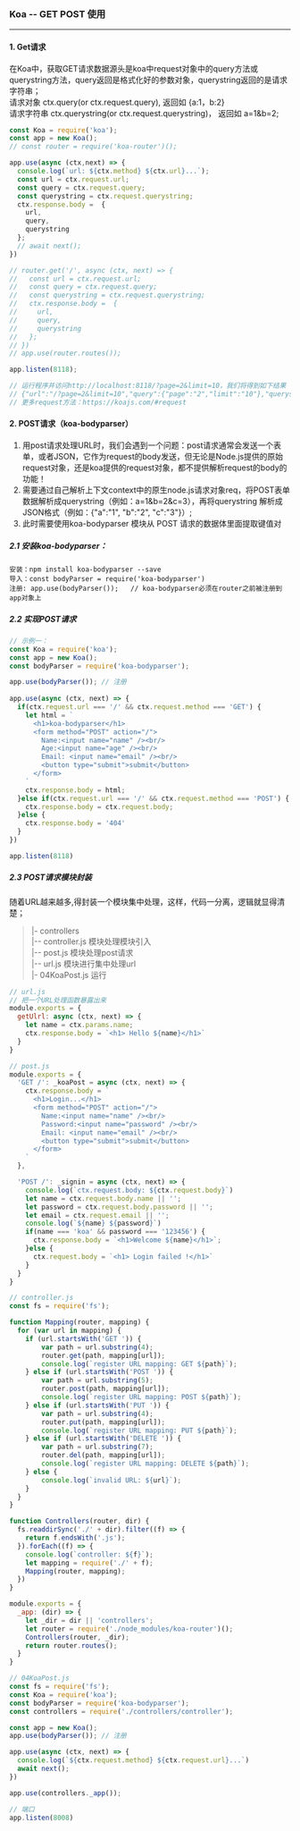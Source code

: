 ### Koa -- GET POST 使用
---

#### 1. Get请求
在Koa中，获取GET请求数据源头是koa中request对象中的query方法或querystring方法，query返回是格式化好的参数对象，querystring返回的是请求字符串；    
请求对象 ctx.query(or ctx.request.query), 返回如 {a:1，b:2}     
请求字符串 ctx.querystring(or ctx.request.querystring)， 返回如 a=1&b=2;    

```js
const Koa = require('koa');
const app = new Koa();
// const router = require('koa-router')();

app.use(async (ctx,next) => {
  console.log(`url: ${ctx.method} ${ctx.url}...`);
  const url = ctx.request.url;
  const query = ctx.request.query;
  const querystring = ctx.request.querystring;
  ctx.response.body =  {
    url,
    query,
    querystring
  };
  // await next();
})

// router.get('/', async (ctx, next) => {
//   const url = ctx.request.url;
//   const query = ctx.request.query;
//   const querystring = ctx.request.querystring;
//   ctx.response.body =  {
//     url,
//     query,
//     querystring
//   };
// })
// app.use(router.routes());

app.listen(8118);

// 运行程序并访问http://localhost:8118/?page=2&limit=10，我们将得到如下结果
// {"url":"/?page=2&limit=10","query":{"page":"2","limit":"10"},"querystring":"page=2&limit=10"}
// 更多request方法：https://koajs.com/#request
```

#### 2. POST请求（koa-bodyparser）
1. 用post请求处理URL时，我们会遇到一个问题：post请求通常会发送一个表单，或者JSON，它作为request的body发送，但无论是Node.js提供的原始request对象，还是koa提供的request对象，都不提供解析request的body的功能！
2. 需要通过自己解析上下文context中的原生node.js请求对象req，将POST表单数据解析成querystring（例如：a=1&b=2&c=3），再将querystring 解析成JSON格式（例如：{"a":"1", "b":"2", "c":"3"}）;
3. 此时需要使用koa-bodyparser 模块从 POST 请求的数据体里面提取键值对

##### 2.1 安装koa-bodyparser：
```text
安装：npm install koa-bodyparser --save
导入：const bodyParser = require('koa-bodyparser')
注册: app.use(bodyParser());   // koa-bodyparser必须在router之前被注册到app对象上
```
##### 2.2 实现POST请求
```js
// 示例一：
const Koa = require('koa');
const app = new Koa();
const bodyParser = require('koa-bodyparser');

app.use(bodyParser()); // 注册
 
app.use(async (ctx, next) => {
  if(ctx.request.url === '/' && ctx.request.method === 'GET') {
    let html = `
      <h1>koa-bodyparser</h1>
      <form method="POST" action="/">
        Name:<input name="name" /><br/>
        Age:<input name="age" /><br/>
        Email: <input name="email" /><br/>
        <button type="submit">submit</button>
      </form>
    `
    ctx.response.body = html;
  }else if(ctx.request.url === '/' && ctx.request.method === 'POST') {
    ctx.response.body = ctx.request.body;
  }else {
    ctx.response.body = '404'
  }
})

app.listen(8118)
```
##### 2.3 POST请求模块封装
随着URL越来越多,得封装一个模块集中处理，这样，代码一分离，逻辑就显得清楚；    
> |- controllers      
> |-- controller.js  模块处理模块引入   
> |-- post.js  模块处理post请求   
> |-- url.js  模块进行集中处理url   
> |- 04KoaPost.js 运行     


```js
// url.js
// 把一个URL处理函数暴露出来
module.exports = {
  getUlrl: async (ctx, next) => {
    let name = ctx.params.name;
    ctx.response.body = `<h1> Hello ${name}</h1>`
  }
}
```

```js
// post.js
module.exports = {
  'GET /': _koaPost = async (ctx, next) => {
    ctx.response.body = `
      <h1>Login...</h1>
      <form method="POST" action="/">
        Name:<input name="name" /><br/>
        Password:<input name="password" /><br/>
        Email: <input name="email" /><br/>
        <button type="submit">submit</button>
      </form>
    `
  },

  'POST /': _signin = async (ctx, next) => {
    console.log(`ctx.request.body: ${ctx.request.body}`)
    let name = ctx.request.body.name || '';
    let password = ctx.request.body.password || '';
    let email = ctx.request.email || '';
    console.log(`${name} ${password}`)
    if(name === 'koa' && password === '123456') {
      ctx.response.body = `<h1>Welcome ${name}</h1>`;
    }else {
      ctx.request.body = `<h1> Login failed !</h1>`
    }
  }
}
```

```js
// controller.js
const fs = require('fs');

function Mapping(router, mapping) {
  for (var url in mapping) {
    if (url.startsWith('GET ')) {
        var path = url.substring(4);
        router.get(path, mapping[url]);
        console.log(`register URL mapping: GET ${path}`);
    } else if (url.startsWith('POST ')) {
        var path = url.substring(5);
        router.post(path, mapping[url]);
        console.log(`register URL mapping: POST ${path}`);
    } else if (url.startsWith('PUT ')) {
        var path = url.substring(4);
        router.put(path, mapping[url]);
        console.log(`register URL mapping: PUT ${path}`);
    } else if (url.startsWith('DELETE ')) {
        var path = url.substring(7);
        router.del(path, mapping[url]);
        console.log(`register URL mapping: DELETE ${path}`);
    } else {
        console.log(`invalid URL: ${url}`);
    }
  }
}

function Controllers(router, dir) {
  fs.readdirSync('./' + dir).filter((f) => {
    return f.endsWith('.js');
  }).forEach((f) => {
    console.log(`controller: ${f}`);
    let mapping = require('./' + f);
    Mapping(router, mapping);
  })
}

module.exports = {
  _app: (dir) => {
    let _dir = dir || 'controllers';
    let router = require('./node_modules/koa-router')();
    Controllers(router, _dir);
    return router.routes();
  }
}
```

```js
// 04KoaPost.js
const fs = require('fs');
const Koa = require('koa');
const bodyParser = require('koa-bodyparser');
const controllers = require('./controllers/controller');

const app = new Koa();
app.use(bodyParser()); // 注册

app.use(async (ctx, next) => {
  console.log(`${ctx.request.method} ${ctx.request.url}...`)
  await next();
})

app.use(controllers._app());

// 端口
app.listen(8008)
```